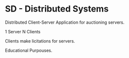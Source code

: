 # SD - Distributed Systems 

Distributed Client-Server Application for auctioning servers.

1 Server
N Clients

Clients make licitations for servers.

Educational Purpouses.
